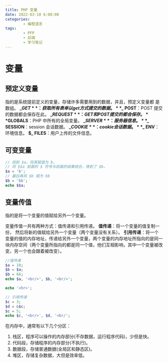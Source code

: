 ```yaml
---
title: PHP 变量
date: 2022-03-10 6:00:00
categories:
        - 编程语言
tags:
        - PFP
        - 后端
        - 学习笔记
---
```


# 变量

## 预定义变量

指的是系统提前定义的变量，存储许多需要用到的数据，并且，预定义变量都
是数组。
**$\_ GET**：获取所有表单以 get 方式提交的数据。
**$\_ POST**：POST 提交的数据都会保存在此。
**$\_ REQUEST**：GET 和 POST 提交的都会保存。
**$GLOBALS**：PHP 中所有的全局变量。
**$\_ SERVER**：服务器信息。
**$\_ SESSION**：session 会话数据。
**$\_ COOKIE**：cookie 会话数据。
**$\_ ENV**：环境信息。
**$\_ FILES**：用户上传的文件信息。

## 可变变量

```php
// 找到 $a，将其赋值为 b，
// 将 $$a 前面的 $ 符号与前面的结果结合，得到了 $b，
$a = 'b';
// 最后再将 $b 赋为 bb
$b = 'bb';
echo $$a;
```

## 变量传值

指的是将一个变量的值赋给另外一个变量。

变量传值一共有两种方式：值传递和引用传递。
**值传递**：将一个变量的值复制一份， 然后将新的值赋给另外一个变量（两个变量没有关系）。
**引用传递**：将一个变量的值的内存地址，传递给另外一个变量，两个变量的内存地址所指向的是同一块内存空间（两个变量所指向的都是同一个值，他们互相影响，其中一个变量被改变，另一个也会跟着被改变）。

```php
//值传递
$a = 10;
$b = $a;
$b = 66;
echo $a, '<br/>', $b, '<br/>';

echo '<hr>';

// 引用传递
$c = 3;
$d = &$c;
$c = 5;
echo $c, '<br/>', $d, '<br/';
```

在内存中，通常有以下几个分区：

1. 栈区，程序可以操作的内存部分(不存数据，运行程序代码)，少但是快。
2. 代码段，存储程序的内存部分(不执行)。
3. 数据段，存储普通数据(全局区和静态区)。
4. 堆区，存储复杂数据，大但是效率低。
